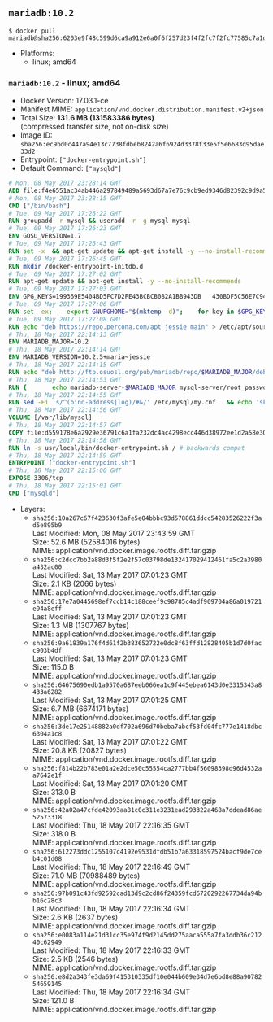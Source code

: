 ## `mariadb:10.2`

```console
$ docker pull mariadb@sha256:6203e9f48c599d6ca9a912e6a0f6f257d23f4f2fc7f2fc77585c7a1deaf2715b
```

-	Platforms:
	-	linux; amd64

### `mariadb:10.2` - linux; amd64

-	Docker Version: 17.03.1-ce
-	Manifest MIME: `application/vnd.docker.distribution.manifest.v2+json`
-	Total Size: **131.6 MB (131583386 bytes)**  
	(compressed transfer size, not on-disk size)
-	Image ID: `sha256:ec9bd0c447a94e13c7738fdbeb8242a6f6924d3378f33e5f5e6683d95dae33d2`
-	Entrypoint: `["docker-entrypoint.sh"]`
-	Default Command: `["mysqld"]`

```dockerfile
# Mon, 08 May 2017 23:28:14 GMT
ADD file:f4e6551ac34ab446a297849489a5693d67a7e76c9cb9ed9346d82392c9d9a5fe in / 
# Mon, 08 May 2017 23:28:15 GMT
CMD ["/bin/bash"]
# Tue, 09 May 2017 17:26:22 GMT
RUN groupadd -r mysql && useradd -r -g mysql mysql
# Tue, 09 May 2017 17:26:23 GMT
ENV GOSU_VERSION=1.7
# Tue, 09 May 2017 17:26:43 GMT
RUN set -x 	&& apt-get update && apt-get install -y --no-install-recommends ca-certificates wget && rm -rf /var/lib/apt/lists/* 	&& wget -O /usr/local/bin/gosu "https://github.com/tianon/gosu/releases/download/$GOSU_VERSION/gosu-$(dpkg --print-architecture)" 	&& wget -O /usr/local/bin/gosu.asc "https://github.com/tianon/gosu/releases/download/$GOSU_VERSION/gosu-$(dpkg --print-architecture).asc" 	&& export GNUPGHOME="$(mktemp -d)" 	&& gpg --keyserver ha.pool.sks-keyservers.net --recv-keys B42F6819007F00F88E364FD4036A9C25BF357DD4 	&& gpg --batch --verify /usr/local/bin/gosu.asc /usr/local/bin/gosu 	&& rm -r "$GNUPGHOME" /usr/local/bin/gosu.asc 	&& chmod +x /usr/local/bin/gosu 	&& gosu nobody true 	&& apt-get purge -y --auto-remove ca-certificates wget
# Tue, 09 May 2017 17:26:45 GMT
RUN mkdir /docker-entrypoint-initdb.d
# Tue, 09 May 2017 17:27:02 GMT
RUN apt-get update && apt-get install -y --no-install-recommends 		apt-transport-https ca-certificates 		pwgen 	&& rm -rf /var/lib/apt/lists/*
# Tue, 09 May 2017 17:27:03 GMT
ENV GPG_KEYS=199369E5404BD5FC7D2FE43BCBCB082A1BB943DB 	430BDF5C56E7C94E848EE60C1C4CBDCDCD2EFD2A 	4D1BB29D63D98E422B2113B19334A25F8507EFA5
# Tue, 09 May 2017 17:27:06 GMT
RUN set -ex; 	export GNUPGHOME="$(mktemp -d)"; 	for key in $GPG_KEYS; do 		gpg --keyserver ha.pool.sks-keyservers.net --recv-keys "$key"; 	done; 	gpg --export $GPG_KEYS > /etc/apt/trusted.gpg.d/mariadb.gpg; 	rm -r "$GNUPGHOME"; 	apt-key list
# Tue, 09 May 2017 17:27:08 GMT
RUN echo "deb https://repo.percona.com/apt jessie main" > /etc/apt/sources.list.d/percona.list 	&& { 		echo 'Package: *'; 		echo 'Pin: release o=Percona Development Team'; 		echo 'Pin-Priority: 998'; 	} > /etc/apt/preferences.d/percona
# Thu, 18 May 2017 22:14:13 GMT
ENV MARIADB_MAJOR=10.2
# Thu, 18 May 2017 22:14:14 GMT
ENV MARIADB_VERSION=10.2.5+maria~jessie
# Thu, 18 May 2017 22:14:15 GMT
RUN echo "deb http://ftp.osuosl.org/pub/mariadb/repo/$MARIADB_MAJOR/debian jessie main" > /etc/apt/sources.list.d/mariadb.list 	&& { 		echo 'Package: *'; 		echo 'Pin: release o=MariaDB'; 		echo 'Pin-Priority: 999'; 	} > /etc/apt/preferences.d/mariadb
# Thu, 18 May 2017 22:14:53 GMT
RUN { 		echo mariadb-server-$MARIADB_MAJOR mysql-server/root_password password 'unused'; 		echo mariadb-server-$MARIADB_MAJOR mysql-server/root_password_again password 'unused'; 	} | debconf-set-selections 	&& apt-get update 	&& apt-get install -y 		mariadb-server=$MARIADB_VERSION 		percona-xtrabackup 		socat 	&& rm -rf /var/lib/apt/lists/* 	&& sed -ri 's/^user\s/#&/' /etc/mysql/my.cnf /etc/mysql/conf.d/* 	&& rm -rf /var/lib/mysql && mkdir -p /var/lib/mysql /var/run/mysqld 	&& chown -R mysql:mysql /var/lib/mysql /var/run/mysqld 	&& chmod 777 /var/run/mysqld
# Thu, 18 May 2017 22:14:55 GMT
RUN sed -Ei 's/^(bind-address|log)/#&/' /etc/mysql/my.cnf 	&& echo 'skip-host-cache\nskip-name-resolve' | awk '{ print } $1 == "[mysqld]" && c == 0 { c = 1; system("cat") }' /etc/mysql/my.cnf > /tmp/my.cnf 	&& mv /tmp/my.cnf /etc/mysql/my.cnf
# Thu, 18 May 2017 22:14:56 GMT
VOLUME [/var/lib/mysql]
# Thu, 18 May 2017 22:14:57 GMT
COPY file:d559178e6a2929e36791c6a1fa232dc4ac4298ecc446d38972ee1d2a58e30621 in /usr/local/bin/ 
# Thu, 18 May 2017 22:14:58 GMT
RUN ln -s usr/local/bin/docker-entrypoint.sh / # backwards compat
# Thu, 18 May 2017 22:14:59 GMT
ENTRYPOINT ["docker-entrypoint.sh"]
# Thu, 18 May 2017 22:15:00 GMT
EXPOSE 3306/tcp
# Thu, 18 May 2017 22:15:01 GMT
CMD ["mysqld"]
```

-	Layers:
	-	`sha256:10a267c67f423630f3afe5e04bbbc93d578861ddcc54283526222f3ad5e895b9`  
		Last Modified: Mon, 08 May 2017 23:43:59 GMT  
		Size: 52.6 MB (52584016 bytes)  
		MIME: application/vnd.docker.image.rootfs.diff.tar.gzip
	-	`sha256:c2dcc7bb2a88d3f5f2e2f57c03798de132417029412461fa5c2a3980a432ac00`  
		Last Modified: Sat, 13 May 2017 07:01:23 GMT  
		Size: 2.1 KB (2066 bytes)  
		MIME: application/vnd.docker.image.rootfs.diff.tar.gzip
	-	`sha256:17e7a0445698ef7ccb14c188ceef9c98785c4adf909704a86a019721e94a8eff`  
		Last Modified: Sat, 13 May 2017 07:01:23 GMT  
		Size: 1.3 MB (1307767 bytes)  
		MIME: application/vnd.docker.image.rootfs.diff.tar.gzip
	-	`sha256:9a61839a176f4d61f2b383652722e0dc8f63ffd12828405b1d7d0facc903b4df`  
		Last Modified: Sat, 13 May 2017 07:01:23 GMT  
		Size: 115.0 B  
		MIME: application/vnd.docker.image.rootfs.diff.tar.gzip
	-	`sha256:64675690edb1a9570a687eeb066ea1c9f445ebea6143d0e3315343a8433a6282`  
		Last Modified: Sat, 13 May 2017 07:01:25 GMT  
		Size: 6.7 MB (6674171 bytes)  
		MIME: application/vnd.docker.image.rootfs.diff.tar.gzip
	-	`sha256:3de17e25148882a0df702a696d70beba7abcf53fd04fc777e1418dbc6304a1c8`  
		Last Modified: Sat, 13 May 2017 07:01:22 GMT  
		Size: 20.8 KB (20827 bytes)  
		MIME: application/vnd.docker.image.rootfs.diff.tar.gzip
	-	`sha256:f814b22b783e01a2e2dce50c55554ca2777bb4f56098398d96d4532aa7642e1f`  
		Last Modified: Sat, 13 May 2017 07:01:20 GMT  
		Size: 313.0 B  
		MIME: application/vnd.docker.image.rootfs.diff.tar.gzip
	-	`sha256:42a02a47cfde42093aa81c0c311e3231ead293322a468a7ddead86ae52573318`  
		Last Modified: Thu, 18 May 2017 22:16:35 GMT  
		Size: 318.0 B  
		MIME: application/vnd.docker.image.rootfs.diff.tar.gzip
	-	`sha256:612273ddc1255107c4192e9531dfdb51b7a63318597524bacf9de7ceb4c01d08`  
		Last Modified: Thu, 18 May 2017 22:16:49 GMT  
		Size: 71.0 MB (70988489 bytes)  
		MIME: application/vnd.docker.image.rootfs.diff.tar.gzip
	-	`sha256:97b091c43fd92592cad13d9c2cd86f24359fcd6720292267734da94bb16c28c3`  
		Last Modified: Thu, 18 May 2017 22:16:34 GMT  
		Size: 2.6 KB (2637 bytes)  
		MIME: application/vnd.docker.image.rootfs.diff.tar.gzip
	-	`sha256:e0083a114e21d31cc35e974f9d2145dd275aaca555a7fa3ddb36c21240c62949`  
		Last Modified: Thu, 18 May 2017 22:16:33 GMT  
		Size: 2.5 KB (2546 bytes)  
		MIME: application/vnd.docker.image.rootfs.diff.tar.gzip
	-	`sha256:e8d2a343fe3da69f415310335df10e044b609e34d7e6bd8e88a9078254659145`  
		Last Modified: Thu, 18 May 2017 22:16:34 GMT  
		Size: 121.0 B  
		MIME: application/vnd.docker.image.rootfs.diff.tar.gzip
